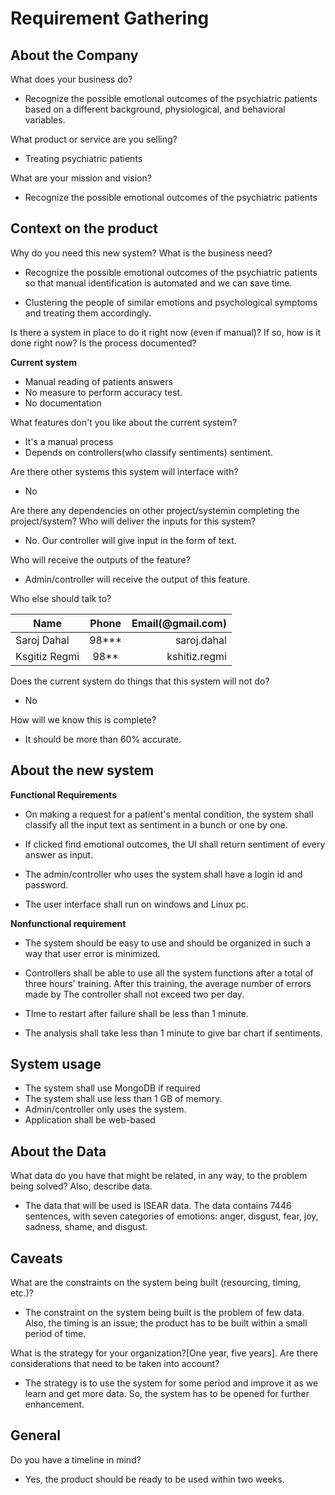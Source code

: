 # __Requirement Gathering__

## About the Company
What does your business do?

* Recognize the possible emotional outcomes of the psychiatric patients based on a different background, physiological, and behavioral variables.

What product or service are you selling?

* Treating psychiatric patients 


What are your mission and vision?
* Recognize  the  possible  emotional  outcomes of the psychiatric patients





## Context on the product
Why do you need this new system? What is the business need?

* Recognize the possible emotional outcomes of the psychiatric patients so that manual identification is automated and we can save time.

* Clustering the people of similar emotions and psychological symptoms and treating them accordingly. 

Is there a system in place to do it right now (even if manual)? If so, how is it done right now? Is the process documented? 

__Current system__

* Manual reading of patients answers
* No measure to perform accuracy test.
* No documentation



What features don't you like about the current system?
* It's a manual process
* Depends on controllers(who classify sentiments) sentiment.

Are there other systems this system will interface with?
* No

Are there any dependencies on other project/systemin completing the project/system? Who will deliver the inputs for this system?

* No. Our controller will give input in the form of text. 

Who will receive the outputs of the feature?
* Admin/controller will receive the output of this feature.

Who else should talk to?

| Name        | Phone           | Email(@gmail.com)  |
| ------------- |:-------------:| -----:|
| Saroj Dahal      | 98*** | saroj.dahal |
| Ksgitiz Regmi     | 98** | kshitiz.regmi |


Does the current system do things that this system will not do?
* No



How will we know this is complete?
* It should be more than 60% accurate.

## About the new system

__Functional Requirements__

* On making a request for a patient's mental condition, the system shall classify all the input text as sentiment in a bunch or one by one.

* If clicked  find emotional outcomes, the UI shall return sentiment of every answer as input.

* The admin/controller who uses the system shall have a login id and password.

* The user interface shall run on windows and Linux pc.




__Nonfunctional requirement__

* The system should be easy to use  and should be
organized in such a way that user error is minimized.

* Controllers shall be able to use all the system functions after a total of
three hours' training. After this training, the average number of errors made by
The controller shall not exceed two per day.

* TIme to restart after failure shall be less than 1 minute.

* The analysis shall take less than 1 minute to give bar chart if sentiments.



## System usage

* The system shall use MongoDB if required
* The system shall use less than 1 GB of memory.
* Admin/controller only uses the system.
* Application shall be web-based



## **About the Data**

What data do you have that might be related, in any way, to the problem being
solved? Also, describe data.     
  * The data that will be used is ISEAR data. The data contains 7446 sentences, with seven categories of emotions: anger, disgust, fear, joy, sadness, shame, and disgust. 





## **Caveats**

What are the constraints on the system being built (resourcing, timing, etc.)?
<br />
  * The constraint on the system being built is the problem of few data. Also, the timing is an issue; the product has to be built within a small period of time.


What is the strategy for your organization?[One year, five years]. Are there considerations that need to be taken into account?      
  * The strategy is to use the system for some period and improve it as we learn and get more data. So, the system has to be opened for further enhancement.



## **General**

Do you have a timeline in mind?        
  * Yes, the product should be ready to be used within two weeks. 


